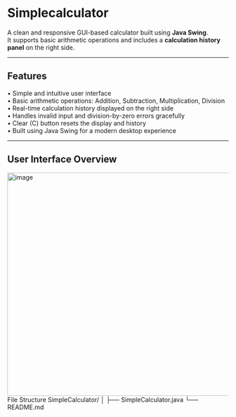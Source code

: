 # Simplecalculator

A clean and responsive GUI-based calculator built using **Java Swing**.  
It supports basic arithmetic operations and includes a **calculation history panel** on the right side.

---

## Features

• Simple and intuitive user interface  
• Basic arithmetic operations: Addition, Subtraction, Multiplication, Division  
• Real-time calculation history displayed on the right side  
• Handles invalid input and division-by-zero errors gracefully  
• Clear (C) button resets the display and history  
• Built using Java Swing for a modern desktop experience  

---

## User Interface Overview

<img width="603" height="507" alt="image" src="https://github.com/user-attachments/assets/af052036-e67e-4086-ad63-62bf18241488" />
File Structure
SimpleCalculator/
│
├── SimpleCalculator.java   
└── README.md               


